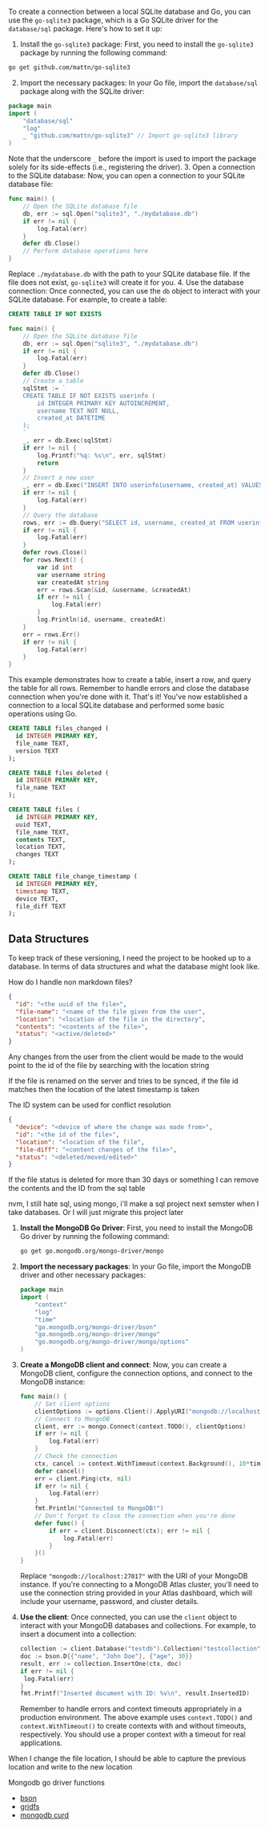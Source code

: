 To create a connection between a local SQLite database and Go, you can use the `go-sqlite3` package, which is a Go SQLite driver for the `database/sql` package. Here's how to set it up:

1. Install the `go-sqlite3` package:
   First, you need to install the `go-sqlite3` package by running the following command:

```bash
go get github.com/mattn/go-sqlite3
```

2. Import the necessary packages:
   In your Go file, import the `database/sql` package along with the SQLite driver:

```go
package main
import (
    "database/sql"
    "log"
    _ "github.com/mattn/go-sqlite3" // Import go-sqlite3 library
)
```

Note that the underscore `_` before the import is used to import the package solely for its side-effects (i.e., registering the driver). 3. Open a connection to the SQLite database:
Now, you can open a connection to your SQLite database file:

```go
func main() {
    // Open the SQLite database file
    db, err := sql.Open("sqlite3", "./mydatabase.db")
    if err != nil {
        log.Fatal(err)
    }
    defer db.Close()
    // Perform database operations here
}
```

Replace `./mydatabase.db` with the path to your SQLite database file. If the file does not exist, `go-sqlite3` will create it for you. 4. Use the database connection:
Once connected, you can use the `db` object to interact with your SQLite database. For example, to create a table:

```sql
CREATE TABLE IF NOT EXISTS
```

```go
func main() {
    // Open the SQLite database file
    db, err := sql.Open("sqlite3", "./mydatabase.db")
    if err != nil {
        log.Fatal(err)
    }
    defer db.Close()
    // Create a table
    sqlStmt := `
    CREATE TABLE IF NOT EXISTS userinfo (
        id INTEGER PRIMARY KEY AUTOINCREMENT,
        username TEXT NOT NULL,
        created_at DATETIME
    );
    `
    _, err = db.Exec(sqlStmt)
    if err != nil {
        log.Printf("%q: %s\n", err, sqlStmt)
        return
    }
    // Insert a new user
    _, err = db.Exec("INSERT INTO userinfo(username, created_at) VALUES(?, ?)", "johndoe", "2023-04-01")
    if err != nil {
        log.Fatal(err)
    }
    // Query the database
    rows, err := db.Query("SELECT id, username, created_at FROM userinfo")
    if err != nil {
        log.Fatal(err)
    }
    defer rows.Close()
    for rows.Next() {
        var id int
        var username string
        var createdAt string
        err = rows.Scan(&id, &username, &createdAt)
        if err != nil {
            log.Fatal(err)
        }
        log.Println(id, username, createdAt)
    }
    err = rows.Err()
    if err != nil {
        log.Fatal(err)
    }
}
```

This example demonstrates how to create a table, insert a row, and query the table for all rows. Remember to handle errors and close the database connection when you're done with it.
That's it! You've now established a connection to a local SQLite database and performed some basic operations using Go.

```sql
CREATE TABLE files_changed (
  id INTEGER PRIMARY KEY,
  file_name TEXT,
  version TEXT
);

CREATE TABLE files_deleted (
  id INTEGER PRIMARY KEY,
  file_name TEXT
);

CREATE TABLE files (
  id INTEGER PRIMARY KEY,
  uuid TEXT,
  file_name TEXT,
  contents TEXT,
  location TEXT,
  changes TEXT
);

CREATE TABLE file_change_timestamp (
  id INTEGER PRIMARY KEY,
  timestamp TEXT,
  device TEXT,
  file_diff TEXT
);
```

## Data Structures

To keep track of these versioning, I need the project to be hooked up to a database.
In terms of data structures and what the database might look like.

How do I handle non markdown files?

```json file
{
  "id": "<the uuid of the file>",
  "file-name": "<name of the file given from the user",
  "location": "<location of the file in the directory",
  "contents": "<contents of the file>",
  "status": "<active/deleted>"
}
```

Any changes from the user from the client would be made to the
would point to the id of the file by searching with the location string

If the file is renamed on the server and tries to be synced, if the
file id matches then the location of the latest timestamp is taken

The ID system can be used for conflict resolution

```json file-change-{timestamp}
{
  "device": "<device of where the change was made from>",
  "id": "<the id of the file>",
  "location": "<location of the file",
  "file-diff": "<content changes of the file>",
  "status": "<deleted/moved/edited>"
}
```

If the file status is deleted for more than 30 days or something I can remove the contents and the ID from the sql table

nvm, I still hate sql, using mongo, i'll make a sql project next semster
when I take databases. Or I will just migrate this project later

1. **Install the MongoDB Go Driver**:
   First, you need to install the MongoDB Go driver by running the following command:
   ```bash
   go get go.mongodb.org/mongo-driver/mongo
   ```
2. **Import the necessary packages**:
   In your Go file, import the MongoDB driver and other necessary packages:
   ```go
   package main
   import (
       "context"
       "log"
       "time"
       "go.mongodb.org/mongo-driver/bson"
       "go.mongodb.org/mongo-driver/mongo"
       "go.mongodb.org/mongo-driver/mongo/options"
   )
   ```
3. **Create a MongoDB client and connect**:
   Now, you can create a MongoDB client, configure the connection options, and connect to the MongoDB instance:
   ```go
   func main() {
       // Set client options
       clientOptions := options.Client().ApplyURI("mongodb://localhost:27017")
       // Connect to MongoDB
       client, err := mongo.Connect(context.TODO(), clientOptions)
       if err != nil {
           log.Fatal(err)
       }
       // Check the connection
       ctx, cancel := context.WithTimeout(context.Background(), 10*time.Second)
       defer cancel()
       err = client.Ping(ctx, nil)
       if err != nil {
           log.Fatal(err)
       }
       fmt.Println("Connected to MongoDB!")
       // Don't forget to close the connection when you're done
       defer func() {
           if err = client.Disconnect(ctx); err != nil {
               log.Fatal(err)
           }
       }()
   }
   ```
   Replace `"mongodb://localhost:27017"` with the URI of your MongoDB instance. If you're connecting to a MongoDB Atlas cluster, you'll need to use the connection string provided in your Atlas dashboard, which will include your username, password, and cluster details.
4. **Use the client**:
   Once connected, you can use the `client` object to interact with your MongoDB databases and collections. For example, to insert a document into a collection:

   ```go
   collection := client.Database("testdb").Collection("testcollection")
   doc := bson.D{{"name", "John Doe"}, {"age", 30}}
   result, err := collection.InsertOne(ctx, doc)
   if err != nil {
   	log.Fatal(err)
   }
   fmt.Printf("Inserted document with ID: %v\n", result.InsertedID)


   ```

   Remember to handle errors and context timeouts appropriately in a production environment. The above example uses `context.TODO()` and `context.WithTimeout()` to create contexts with and without timeouts, respectively. You should use a proper context with a timeout for real applications.

When I change the file location, I should be able to capture the previous location
and write to the new location

Mongodb go driver functions

- [bson](https://www.mongodb.com/docs/drivers/go/current/fundamentals/bson/)
- [gridfs](https://www.mongodb.com/docs/drivers/go/current/fundamentals/gridfs/)
- [mongodb curd](https://www.mongodb.com/docs/drivers/go/current/fundamentals/crud/)
